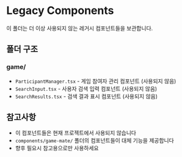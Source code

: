 # Legacy Components

이 폴더는 더 이상 사용되지 않는 레거시 컴포넌트들을 보관합니다.

## 폴더 구조

### game/
- `ParticipantManager.tsx` - 게임 참여자 관리 컴포넌트 (사용되지 않음)
- `SearchInput.tsx` - 사용자 검색 입력 컴포넌트 (사용되지 않음)  
- `SearchResults.tsx` - 검색 결과 표시 컴포넌트 (사용되지 않음)

## 참고사항

- 이 컴포넌트들은 현재 프로젝트에서 사용되지 않습니다
- `components/game-mate/` 폴더의 컴포넌트들이 대체 기능을 제공합니다
- 향후 필요시 참고용으로만 사용하세요
